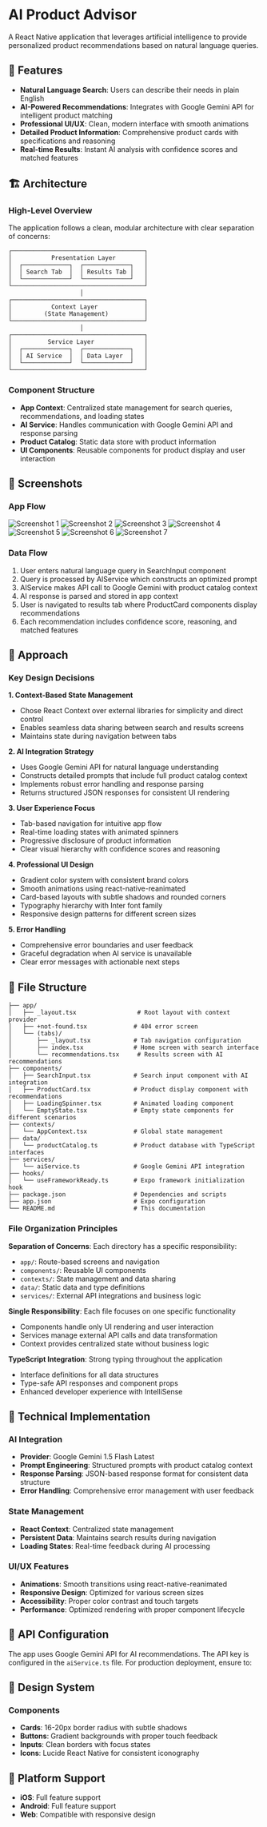 # AI Product Advisor

A React Native application that leverages artificial intelligence to provide personalized product recommendations based on natural language queries.

## 🚀 Features

- **Natural Language Search**: Users can describe their needs in plain English
- **AI-Powered Recommendations**: Integrates with Google Gemini API for intelligent product matching
- **Professional UI/UX**: Clean, modern interface with smooth animations
- **Detailed Product Information**: Comprehensive product cards with specifications and reasoning
- **Real-time Results**: Instant AI analysis with confidence scores and matched features

## 🏗️ Architecture

### High-Level Overview

The application follows a clean, modular architecture with clear separation of concerns:

```
┌─────────────────────────────────────┐
│           Presentation Layer        │
│  ┌─────────────┐  ┌─────────────┐   │
│  │ Search Tab  │  │ Results Tab │   │
│  └─────────────┘  └─────────────┘   │
└─────────────────────────────────────┘
                    │
┌─────────────────────────────────────┐
│           Context Layer             │
│         (State Management)          │
└─────────────────────────────────────┘
                    │
┌─────────────────────────────────────┐
│          Service Layer              │
│  ┌─────────────┐  ┌─────────────┐   │
│  │ AI Service  │  │ Data Layer  │   │
│  └─────────────┘  └─────────────┘   │
└─────────────────────────────────────┘
```

### Component Structure

- **App Context**: Centralized state management for search queries, recommendations, and loading states
- **AI Service**: Handles communication with Google Gemini API and response parsing
- **Product Catalog**: Static data store with product information
- **UI Components**: Reusable components for product display and user interaction

## 📸 Screenshots

### App Flow
![Screenshot 1](assets/screenshot1.jpeg)
![Screenshot 2](assets/screenshot2.jpeg)
![Screenshot 3](assets/screenshot3.jpeg)
![Screenshot 4](assets/screenshot4.jpeg)
![Screenshot 5](assets/screenshot5.jpeg)
![Screenshot 6](assets/screenshot6.jpeg)
![Screenshot 7](assets/screenshot7.jpeg)


### Data Flow

1. User enters natural language query in SearchInput component
2. Query is processed by AIService which constructs an optimized prompt
3. AIService makes API call to Google Gemini with product catalog context
4. AI response is parsed and stored in app context
5. User is navigated to results tab where ProductCard components display recommendations
6. Each recommendation includes confidence score, reasoning, and matched features

## 🎯 Approach

### Key Design Decisions

**1. Context-Based State Management**
- Chose React Context over external libraries for simplicity and direct control
- Enables seamless data sharing between search and results screens
- Maintains state during navigation between tabs

**2. AI Integration Strategy**
- Uses Google Gemini API for natural language understanding
- Constructs detailed prompts that include full product catalog context
- Implements robust error handling and response parsing
- Returns structured JSON responses for consistent UI rendering

**3. User Experience Focus**
- Tab-based navigation for intuitive app flow
- Real-time loading states with animated spinners
- Progressive disclosure of product information
- Clear visual hierarchy with confidence scores and reasoning

**4. Professional UI Design**
- Gradient color system with consistent brand colors
- Smooth animations using react-native-reanimated
- Card-based layouts with subtle shadows and rounded corners
- Typography hierarchy with Inter font family
- Responsive design patterns for different screen sizes

**5. Error Handling**
- Comprehensive error boundaries and user feedback
- Graceful degradation when AI service is unavailable
- Clear error messages with actionable next steps

## 📁 File Structure

```
├── app/
│   ├── _layout.tsx                 # Root layout with context provider
│   ├── +not-found.tsx             # 404 error screen
│   └── (tabs)/
│       ├── _layout.tsx            # Tab navigation configuration
│       ├── index.tsx              # Home screen with search interface
│       └── recommendations.tsx     # Results screen with AI recommendations
├── components/
│   ├── SearchInput.tsx            # Search input component with AI integration
│   ├── ProductCard.tsx            # Product display component with recommendations
│   ├── LoadingSpinner.tsx         # Animated loading component
│   └── EmptyState.tsx             # Empty state components for different scenarios
├── contexts/
│   └── AppContext.tsx             # Global state management
├── data/
│   └── productCatalog.ts          # Product database with TypeScript interfaces
├── services/
│   └── aiService.ts               # Google Gemini API integration
├── hooks/
│   └── useFrameworkReady.ts       # Expo framework initialization hook
├── package.json                   # Dependencies and scripts
├── app.json                       # Expo configuration
└── README.md                      # This documentation
```

### File Organization Principles

**Separation of Concerns**: Each directory has a specific responsibility:
- `app/`: Route-based screens and navigation
- `components/`: Reusable UI components
- `contexts/`: State management and data sharing
- `data/`: Static data and type definitions
- `services/`: External API integrations and business logic

**Single Responsibility**: Each file focuses on one specific functionality
- Components handle only UI rendering and user interaction
- Services manage external API calls and data transformation
- Context provides centralized state without business logic

**TypeScript Integration**: Strong typing throughout the application
- Interface definitions for all data structures
- Type-safe API responses and component props
- Enhanced developer experience with IntelliSense

## 🔧 Technical Implementation

### AI Integration
- **Provider**: Google Gemini 1.5 Flash Latest
- **Prompt Engineering**: Structured prompts with product catalog context
- **Response Parsing**: JSON-based response format for consistent data structure
- **Error Handling**: Comprehensive error management with user feedback

### State Management
- **React Context**: Centralized state management
- **Persistent Data**: Maintains search results during navigation
- **Loading States**: Real-time feedback during AI processing

### UI/UX Features
- **Animations**: Smooth transitions using react-native-reanimated
- **Responsive Design**: Optimized for various screen sizes
- **Accessibility**: Proper color contrast and touch targets
- **Performance**: Optimized rendering with proper component lifecycle

## 🔑 API Configuration

The app uses Google Gemini API for AI recommendations. The API key is configured in the `aiService.ts` file. For production deployment, ensure to:


## 🎨 Design System

### Components
- **Cards**: 16-20px border radius with subtle shadows
- **Buttons**: Gradient backgrounds with proper touch feedback
- **Inputs**: Clean borders with focus states
- **Icons**: Lucide React Native for consistent iconography

## 📱 Platform Support

- **iOS**: Full feature support
- **Android**: Full feature support  
- **Web**: Compatible with responsive design